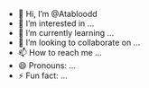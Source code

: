 - 👋 Hi, I’m @Atabloodd
- 👀 I’m interested in ...
- 🌱 I’m currently learning ...
- 💞️ I’m looking to collaborate on ...
- 📫 How to reach me ...
- 😄 Pronouns: ...
- ⚡ Fun fact: ...

<!---
Atabloodd/Atabloodd is a ✨ special ✨ repository because its `README.md` (this file) appears on your GitHub profile.
You can click the Preview link to take a look at your changes.
--->
